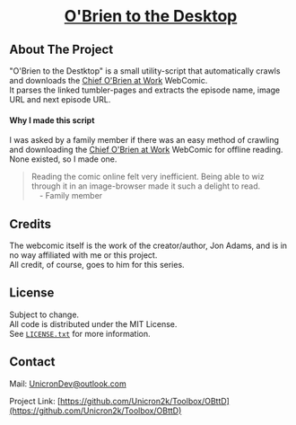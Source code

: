 
<!-- PROJECT LOGO -->
<br />
<p align="center">
  <a href="https://github.com/Unicron2k/Toolbox/OBttD">
    <h1 align="center">O'Brien to the Desktop</h3>
  </a>
</p>


<!-- ABOUT THE PROJECT -->
## About The Project
"O'Brien to the Destktop" is a small utility-script that automatically crawls and downloads the [Chief O'Brien at Work](https://chiefobrienatwork.com/) WebComic.  
It parses the linked tumbler-pages and extracts the episode name, image URL and next episode URL.

#### Why I made this script
I was asked by a family member if there was an easy method of crawling and downloading the [Chief O'Brien at Work](https://chiefobrienatwork.com/) WebComic for offline reading.
None existed, so I made one.

> Reading the comic online felt very inefficient. Being able to wiz through it in an image-browser made it such a delight to read.  
> &emsp;- Family member


<!-- CREDITS -->
## Credits
The webcomic itself is the work of the creator/author, Jon Adams, and is in no way affiliated with me or this project.  
All credit, of course, goes to him for this series.


<!-- LICENSE -->
## License
Subject to change.  
All code is distributed under the MIT License.  
See [`LICENSE.txt`](LICENSE.txt) for more information.


<!-- CONTACT -->
## Contact

Mail: [UnicronDev@outlook.com](mailto:UnicronDev@outlook.com)

Project Link: [https://github.com/Unicron2k/Toolbox/OBttD](https://github.com/Unicron2k/Toolbox/OBttD)
